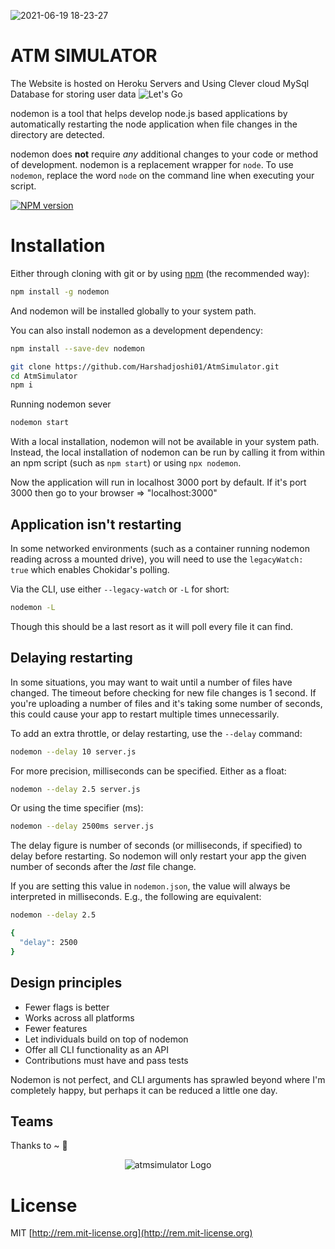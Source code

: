 ![2021-06-19 18-23-27](https://user-images.githubusercontent.com/68471872/122708037-d700e280-d278-11eb-85e9-303054f9c444.gif)
# ATM SIMULATOR


The Website is hosted on Heroku Servers and Using Clever cloud MySql Database for storing user data ![Let's Go](https://atmsimulator.herokuapp.com/)


nodemon is a tool that helps develop node.js based applications by automatically restarting the node application when file changes in the directory are detected.

nodemon does **not** require _any_ additional changes to your code or method of development. nodemon is a replacement wrapper for `node`. To use `nodemon`, replace the word `node` on the command line when executing your script.

[![NPM version](https://badge.fury.io/js/nodemon.svg)](https://npmjs.org/package/nodemon)

# Installation

Either through cloning with git or by using [npm](http://npmjs.org) (the recommended way):

```bash
npm install -g nodemon
```

And nodemon will be installed globally to your system path.

You can also install nodemon as a development dependency:

```bash
npm install --save-dev nodemon
```

```bash
git clone https://github.com/Harshadjoshi01/AtmSimulator.git
cd AtmSimulator
npm i
```

Running nodemon sever

```bash
nodemon start
```

With a local installation, nodemon will not be available in your system path. Instead, the local installation of nodemon can be run by calling it from within an npm script (such as `npm start`) or using `npx nodemon`.

Now the application will run in localhost 3000 port by default.
If it's port 3000 then go to your browser => "localhost:3000"

## Application isn't restarting

In some networked environments (such as a container running nodemon reading across a mounted drive), you will need to use the `legacyWatch: true` which enables Chokidar's polling.

Via the CLI, use either `--legacy-watch` or `-L` for short:

```bash
nodemon -L
```

Though this should be a last resort as it will poll every file it can find.

## Delaying restarting

In some situations, you may want to wait until a number of files have changed. The timeout before checking for new file changes is 1 second. If you're uploading a number of files and it's taking some number of seconds, this could cause your app to restart multiple times unnecessarily.

To add an extra throttle, or delay restarting, use the `--delay` command:

```bash
nodemon --delay 10 server.js
```

For more precision, milliseconds can be specified. Either as a float:

```bash
nodemon --delay 2.5 server.js
```

Or using the time specifier (ms):

```bash
nodemon --delay 2500ms server.js
```

The delay figure is number of seconds (or milliseconds, if specified) to delay before restarting. So nodemon will only restart your app the given number of seconds after the _last_ file change.

If you are setting this value in `nodemon.json`, the value will always be interpreted in milliseconds. E.g., the following are equivalent:

```bash
nodemon --delay 2.5

{
  "delay": 2500
}
```

## Design principles

- Fewer flags is better
- Works across all platforms
- Fewer features
- Let individuals build on top of nodemon
- Offer all CLI functionality as an API
- Contributions must have and pass tests

Nodemon is not perfect, and CLI arguments has sprawled beyond where I'm completely happy, but perhaps it can be reduced a little one day.

## Teams

Thanks to ~ 🙏

<p align="center">
  <img src="https://github.com/micro-hawk/AtmSimulator/blob/master/public/screenshots/team.png" alt="atmsimulator Logo">
</p>

# License

MIT [http://rem.mit-license.org](http://rem.mit-license.org)
